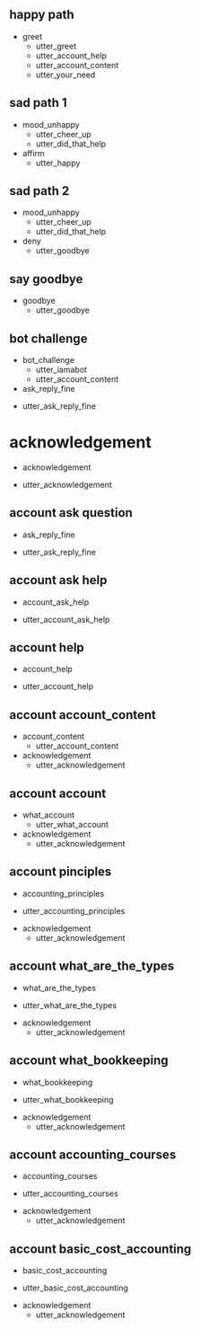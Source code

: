 <!-- ## account happy path
* ask_reply_fine
 - utter_ask_reply_fine
* greet
    - utter_greet
 -->


## happy path
* greet
  - utter_greet
  - utter_account_help
  - utter_account_content
  - utter_your_need


## sad path 1
* mood_unhappy
  - utter_cheer_up
  - utter_did_that_help
* affirm
  - utter_happy

## sad path 2
* mood_unhappy
  - utter_cheer_up
  - utter_did_that_help
* deny
  - utter_goodbye

## say goodbye
* goodbye
  - utter_goodbye

## bot challenge
* bot_challenge
  - utter_iamabot
  - utter_account_content
* ask_reply_fine
 - utter_ask_reply_fine




# acknowledgement
* acknowledgement
- utter_acknowledgement


## account ask question
* ask_reply_fine
 - utter_ask_reply_fine

## account ask help
* account_ask_help
 - utter_account_ask_help

## account help
* account_help
 - utter_account_help

## account account_content
* account_content
    - utter_account_content
 * acknowledgement
    - utter_acknowledgement

## account account
* what_account
    - utter_what_account
* acknowledgement
    - utter_acknowledgement

## account pinciples
* accounting_principles
- utter_accounting_principles
* acknowledgement
    - utter_acknowledgement

## account what_are_the_types
* what_are_the_types
- utter_what_are_the_types
* acknowledgement
    - utter_acknowledgement

## account what_bookkeeping
* what_bookkeeping
- utter_what_bookkeeping
* acknowledgement
    - utter_acknowledgement

## account accounting_courses
* accounting_courses
- utter_accounting_courses
* acknowledgement
    - utter_acknowledgement

## account basic_cost_accounting
* basic_cost_accounting
- utter_basic_cost_accounting
* acknowledgement
    - utter_acknowledgement

